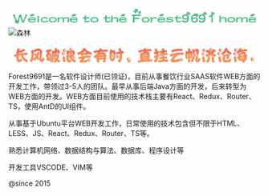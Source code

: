 
<!-- ### Welcome to the Forest9691 home 👋 -->
<!-- ![image_2023-11-21-20-49-18](https://img.zcool.cn/community/0114f55c0be418a80120925234d1af.jpg@2o.jpg) -->
<!-- ![Welcome to the Forest9691 home](images/image_2023-12-01-17-39-05.png) -->
<!-- ![image_2023-12-01-17-41-14](images/image_2023-12-01-17-41-14.png) -->
<!-- ![image_2023-12-01-17-43-33](images/image_2023-12-01-17-43-33.png) -->

![image_2023-12-01-17-47-26](images/image_2023-12-01-17-47-26.png)
![森林](images/image_2023-12-01-17-34-35.png)

![长风破浪会有时, 直挂云帆济沧海.](images/image_2023-12-01-17-34-50.png)

<!--
**forest9691/forest9691** is a ✨ _special_ ✨ repository because its `README.md` (this file) appears on your GitHub profile.

Here are some ideas to get you started:

- 🔭 I’m currently working on ...
- 🌱 I’m currently learning ...
- 👯 I’m looking to collaborate on ...
- 🤔 I’m looking for help with ...
- 💬 Ask me about ...
- 📫 How to reach me: ...
- 😄 Pronouns: ...
- ⚡ Fun fact: ...
-->

Forest9691是一名软件设计师(已领证)，目前从事餐饮行业SAAS软件WEB方面的开发工作，带领过3-5人的团队。最早从事后端Java方面的开发，后来转型为WEB方面的开发。WEB方面目前使用的技术栈主要有React、Redux、Router、TS，使用AntD的UI组件。

从事基于Ubuntu平台WEB开发工作，日常使用的技术包含但不限于HTML、LESS、JS、React、Redux、Router、TS等。　　

熟悉计算机网络、数据结构与算法、数据库、程序设计等

开发工具VSCODE、VIM等

@since 2015
